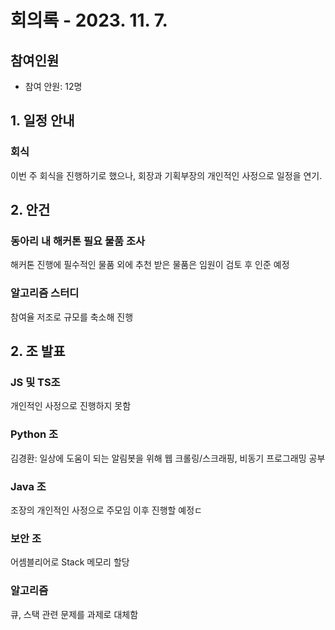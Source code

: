 # 회의록 - 2023. 11. 7.
## 참여인원
* 참여 안원: 12명

## 1. 일정 안내
### 회식
이번 주 회식을 진행하기로 했으나, 회장과 기획부장의 개인적인 사정으로 일정을 연기.

## 2. 안건
### 동아리 내 해커톤 필요 물품 조사
해커톤 진행에 필수적인 물품 외에 추천 받은 물품은 임원이 검토 후 인준 예정

### 알고리즘 스터디
참여율 저조로 규모를 축소해 진행

## 2. 조 발표 
### JS 및 TS조
개인적인 사정으로 진행하지 못함

### Python 조
김경환: 일상에 도움이 되는 알림봇을 위해 웹 크롤링/스크래핑, 비동기 프로그래밍 공부

### Java 조
조장의 개인적인 사정으로 주모임 이후 진행할 예정ㄷ

### 보안 조
어셈블리어로 Stack 메모리 할당

### 알고리즘
큐, 스택 관련 문제를 과제로 대체함
